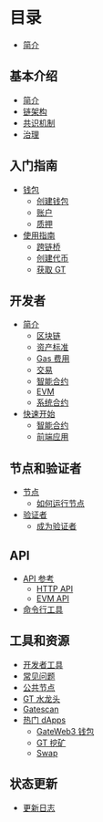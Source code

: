 # 目录

* [简介](README.md)

## 基本介绍
* [简介](general/introduction.md)
* [链架构](general/architecture.md)
* [共识机制](general/consensus.md)
* [治理](general/governance.md)
  

## 入门指南
* [钱包](getting-started/wallet/wallet.md)
  * [创建钱包](getting-started/wallet/create-wallet.md)
  * [账户](getting-started/wallet/accounts.md)
  * [质押](getting-started/wallet/staking.md)
* [使用指南](getting-started/guides.md)
  * [跨链桥](getting-started/guides/bridge.md)
  * [创建代币](getting-started/guides/create-token.md)
  <!-- * [发布到交易市场](getting-started/guides/listing.md) -->
    <!-- * [创建交易对](getting-started/guides/create-swap-pair.md) -->
  * [获取 GT](getting-started/guides/get-gt.md)

## 开发者
* [简介](developers/introduction.md)
  * [区块链](developers/introduction/chain.md)
  * [资产标准](developers/introduction/asset-standards.md)
  * [Gas 费用](developers/introduction/gas.md)
  * [交易](developers/introduction/transactions.md)
  * [智能合约](developers/introduction/smart-contracts.md)
  * [EVM](developers/introduction/evm.md)
  * [系统合约](developers/introduction/contracts.md)
* [快速开始](developers/quickstart.md)
  * [智能合约](developers/quickstart/smart-contracts.md)
  * [前端应用](developers/quickstart/frontend.md)


## 节点和验证者
* [节点](nodes/README.md)
  * [如何运行节点](nodes/run-node.md)
* [验证者](nodes/validators/README.md)
  * [成为验证者](nodes/validators/become-validator.md)

<!-- ## DA 服务 (数据可用性)
* [DA 层简介](da/README.md)
* [如何使用 DA](da/usage.md) -->

## API
* [API 参考](api/README.md)
  * [HTTP API](api/http.md)
  * [EVM API](api/evm.md)
* [命令行工具](api/cli.md)
<!-- * [SDK](api/sdk/README.md)
  * [JavaScript](api/sdk/javascript.md)
  * [Python](api/sdk/python.md)
  * [Go](api/sdk/go.md) -->

## 工具和资源
* [开发者工具](tools/README.md)
* [常见问题](tools/faq.md)
* [公共节点](tools/public-endpoints.md)
* [GT 水龙头](https://www.gate.io/zh/web3/faucet)
* [Gatescan](https://gatescan.org/)
* [热门 dApps](tools/dapps.md)
  * [GateWeb3 钱包](https://www.gate.io/zh/web3)
  * [GT 挖矿](https://www.gate.io/zh/web3/mining/gt?tab=All)
  * [Swap](https://www.gate.io/zh/web3/swap/eth-bnb?input_chain=1&input_token=ETH&output_chain=56&output_token=BNB)

## 状态更新
* [更新日志](status/README.md)